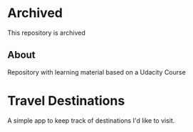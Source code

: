 # Archived

This repository is archived

## About

Repository with learning material based on a Udacity Course

# Travel Destinations

A simple app to keep track of destinations I'd like to visit.

